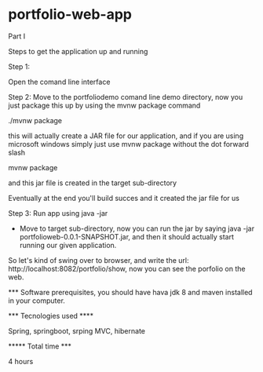 # portfolio-web-app

Part I

Steps to get the application up and running

Step 1:

Open the comand line interface

Step 2:
Move to the portfoliodemo comand line demo directory, now you just package this up by using the mvnw package command

./mvnw package

this will actually create a JAR file for our application, and if you are using microsoft windows simply just use mvnw package without the dot forward slash

mvnw package

and this jar file is created in the target sub-directory 

Eventually at the end you'll build succes and it created the jar file for us

Step 3: Run app using java -jar

- Move to target sub-directory, now you can run the jar by saying java -jar portfolioweb-0.0.1-SNAPSHOT.jar, and then it should actually start running our given application.

So let's kind of swing over to browser, and write the url: http://localhost:8082/portfolio/show, now you can see the porfolio on the web.

*** Software prerequisites, you should have hava jdk 8 and maven installed in your computer.

*** Tecnologies used ****

Spring, springboot, srping MVC, hibernate

***** Total time ***

4 hours


